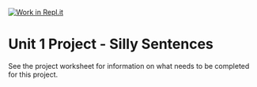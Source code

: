 [![Work in Repl.it](https://classroom.github.com/assets/work-in-replit-14baed9a392b3a25080506f3b7b6d57f295ec2978f6f33ec97e36a161684cbe9.svg)](https://classroom.github.com/online_ide?assignment_repo_id=3308097&assignment_repo_type=AssignmentRepo)
# Unit 1 Project - Silly Sentences

See the project worksheet for information on what needs to be completed for this project.